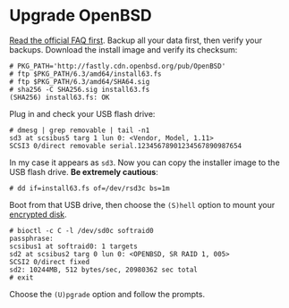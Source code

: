 # Upgrade OpenBSD

[Read the official FAQ first](https://www.openbsd.org/faq/upgrade63.html).
Backup all your data first, then verify your backups. Download the install
image and verify its checksum:

    # PKG_PATH='http://fastly.cdn.openbsd.org/pub/OpenBSD'
    # ftp $PKG_PATH/6.3/amd64/install63.fs
    # ftp $PKG_PATH/6.3/amd64/SHA64.sig
    # sha256 -C SHA256.sig install63.fs
    (SHA256) install63.fs: OK

Plug in and check your USB flash drive:

    # dmesg | grep removable | tail -n1
    sd3 at scsibus5 targ 1 lun 0: <Vendor, Model, 1.11>
    SCSI3 0/direct removable serial.12345678901234567890987654

In my case it appears as `sd3`. Now you can copy the installer image to
the USB flash drive. **Be extremely cautious**:

    # dd if=install63.fs of=/dev/rsd3c bs=1m

Boot from that USB drive, then choose the `(S)hell` option to mount your
[encrypted disk](/openbsd/fde.html).

    # bioctl -c C -l /dev/sd0c softraid0
    passphrase:
    scsibus1 at softraid0: 1 targets
    sd2 at scsibus2 targ 0 lun 0: <OPENBSD, SR RAID 1, 005>
    SCSI2 0/direct fixed
    sd2: 10244MB, 512 bytes/sec, 20980362 sec total
    # exit

Choose the `(U)pgrade` option and follow the prompts.
